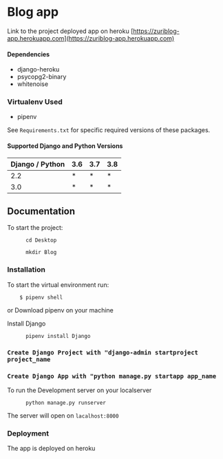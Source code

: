 # Blog app
 Link to the project deployed app on heroku
 [https://zuriblog-app.herokuapp.com](https://zuriblog-app.herokuapp.com)


#### Dependencies

* django-heroku
* psycopg2-binary
* whitenoise

### Virtualenv Used
  * pipenv
  
See `Requirements.txt` for specific required versions of these packages.

#### Supported Django and Python Versions

Django / Python | 3.6 | 3.7 | 3.8
--------------- | --- | --- | ---
2.2  |  *  |  *  |  *
3.0  |  *  |  *  |  *


## Documentation
To start the project:
```shell
      cd Desktop
```
```shell
      mkdir Blog
```

### Installation

To start the virtual environment run:

```shell
    $ pipenv shell
```
or Download pipenv on your machine

Install Django 
```shell
      pipenv install Django
```
### ```Create Django Project with "django-admin startproject project_name```
### ```Create Django App with "python manage.py startapp app_name```

To run the Development server on your localserver
```shell
      python manage.py runserver
 ```
 The server will open on ```lacalhost:8000```
 
 ### Deployment
 The app is deployed on heroku
 
 
